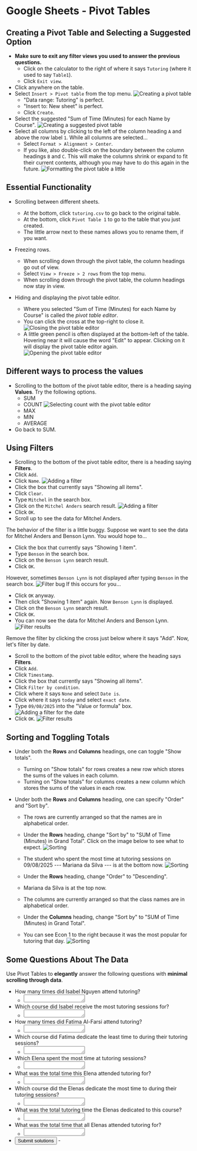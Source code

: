 # Google Sheets - Pivot Tables




## Creating a Pivot Table and Selecting a Suggested Option

 - **Make sure to exit any filter views you used to answer the previous questions.**
   - Click on the calculator to the right of where it says `Tutoring`
     (where it used to say `Table1`).
   - Click `Exit view`.
 - Click anywhere on the table.
 - Select `Insert > Pivot table` from the top menu.
   ![Creating a pivot table](./sheets-screenshots/16.png)
   - "Data range: Tutoring" is perfect.
   - "Insert to: New sheet" is perfect.
   - Click `Create`.
 - Select the suggested "Sum of Time (Minutes) for each Name by Course".
   ![Creating a suggested pivot table](./sheets-screenshots/17.png)
 - Select all columns by
   clicking to the left of the column heading `A` and above the row label `1`.
   While all columns are selected...
    - Select `Format > Alignment > Center`.
    - If you like, also double-click on the boundary between the column headings `B` and `C`.
      This will make the columns shrink or expand to fit their current contents,
      although you may have to do this again in the future.
   ![Formatting the pivot table a little](./sheets-screenshots/18.png)




## Essential Functionality

 - Scrolling between different sheets.
   - At the bottom, click `tutoring.csv` to go back to the original table.
   - At the bottom, click `Pivot Table 1` to go to the table that you just created.
   - The little arrow next to these names allows you to rename them, if you want.

 - Freezing rows.
   - When scrolling down through the pivot table,
     the column headings go out of view.
   - Select `View > Freeze > 2 rows` from the top menu.
   - When scrolling down through the pivot table,
     the column headings now stay in view.

 - Hiding and displaying the pivot table editor.
   - Where you selected "Sum of Time (Minutes) for each Name by Course"
     is called the *pivot table editor*.
   - You can click the cross at the top-right to close it.
     ![Closing the pivot table editor](./sheets-screenshots/19.png)
   - A little green pencil is often displayed at the bottom-left of the table.
     Hovering near it will cause the word "Edit" to appear.
     Clicking on it will display the pivot table editor again.
     ![Opening the pivot table editor](./sheets-screenshots/20.png)




## Different ways to process the values

 - Scrolling to the bottom of the pivot table editor,
   there is a heading saying **Values**.
   Try the following options.
   - SUM
   - COUNT
     ![Selecting count with the pivot table editor](./sheets-screenshots/21.png)
   - MAX
   - MIN
   - AVERAGE
 - Go back to SUM.




## Using Filters

 - Scrolling to the bottom of the pivot table editor,
   there is a heading saying **Filters**.
 - Click `Add`.
 - Click `Name`.
   ![Adding a filter](./sheets-screenshots/22.png)
 - Click the box that currently says "Showing all items".
 - Click `Clear`.
 - Type `Mitchel` in the search box.
 - Click on the `Mitchel Anders` search result.
   ![Adding a filter](./sheets-screenshots/23.png)
 - Click `OK`.
 - Scroll up to see the data for Mitchel Anders.

The behavior of the filter is a little buggy.
Suppose we want to see the data for
Mitchel Anders and Benson Lynn.
You would hope to...
 - Click the box that currently says "Showing 1 item".
 - Type `Benson` in the search box.
 - Click on the `Benson Lynn` search result.
 - Click `OK`.

However, sometimes
`Benson Lynn` is not displayed after
typing `Benson` in the search box.
![Filter bug](./sheets-screenshots/24.png)
If this occurs for you...

 - Click `OK` anyway.
 - Then click "Showing 1 item" again.
   Now `Benson Lynn` is displayed. 
 - Click on the `Benson Lynn` search result.
 - Click `OK`.
 - You can now see the data for Mitchel Anders and Benson Lynn.
   ![Filter results](./sheets-screenshots/25.png)

Remove the filter by clicking the
cross just below where it says "Add".
Now, let's filter by date.
 - Scroll to the bottom of the pivot table editor,
   where the heading says **Filters**.
 - Click `Add`.
 - Click `Timestamp`.
 - Click the box that currently says "Showing all items".
 - Click `Filter by condition`.
 - Click where it says `None` and select `Date is`.
 - Click where it says `today` and select `exact date`.
 - Type `09/08/2025` into the "Value or formula" box.
   ![Adding a filter for the date](./sheets-screenshots/26.png)
 - Click `OK`.
   ![Filter results](./sheets-screenshots/27.png)




## Sorting and Toggling Totals

 - Under both the **Rows** and **Columns** headings,
   one can toggle "Show totals".
   - Turning on "Show totals" for rows creates a new row
     which stores the sums of the values in each column.
   - Turning on "Show totals" for columns creates a new column
     which stores the sums of the values in each row.

 - Under both the **Rows** and **Columns** heading,
   one can specify "Order" and "Sort by".
   - The rows are currently arranged so that
     the names are in alphabetical order.
   - Under the **Rows** heading,
     change "Sort by" to "SUM of Time (Minutes) in Grand Total".
     Click on the image below to see what to expect.
     <img id="sorting" src="./sheets-screenshots/28.png" alt="Sorting"/>
     <script>
       const sorting = document.getElementById('sorting');
       let sorting_clicked_on_an_even_number_of_times = true;
       sorting.addEventListener('click', function() {
         sorting_clicked_on_an_even_number_of_times = !sorting_clicked_on_an_even_number_of_times;
         sorting.src = sorting_clicked_on_an_even_number_of_times ? './sheets-screenshots/28.png' : './sheets-screenshots/29.png';
       });
     </script>

   - The student who spent the most time at tutoring sessions
     on 09/08/2025 --- Mariana da Silva --- is at the bottom now.
     ![Sorting](./sheets-screenshots/30.png)
   - Under the **Rows** heading,
     change "Order" to "Descending".
   - Mariana da Silva is at the top now.
   - The columns are currently arranged so that
     the class names are in alphabetical order.
   - Under the **Columns** heading,
     change "Sort by" to "SUM of Time (Minutes) in Grand Total".
   - You can see Econ 1 to the right because
     it was the most popular for tutoring that day.
     ![Sorting](./sheets-screenshots/31.png)




## Some Questions About The Data

Use Pivot Tables to **elegantly** answer the following questions
with **minimal scrolling through data**.

 - How many times did Isabel Nguyen attend tutoring?
   - <textarea id="isabel_1" rows="1" cols="18"></textarea>
 - Which course did Isabel receive the most tutoring sessions for?
   - <textarea id="isabel_2" rows="1" cols="18"></textarea>
 - How many times did Fatima Al-Farsi attend tutoring?
   - <textarea id="fatima_1" rows="1" cols="18"></textarea>
 - Which course did Fatima dedicate the least time to during their tutoring sessions?
   - <textarea id="fatima_2" rows="1" cols="18"></textarea>
 - Which Elena spent the most time at tutoring sessions?
   - <textarea id="elenas_1" rows="1" cols="18"></textarea>
 - What was the total time this Elena attended tutoring for?
   - <textarea id="elenas_2" rows="1" cols="18"></textarea>
 - Which course did the Elenas dedicate the most time to during their tutoring sessions?
   - <textarea id="elenas_3" rows="1" cols="18"></textarea>
 - What was the total tutoring time the Elenas dedicated to this course?
   - <textarea id="elenas_4" rows="1" cols="18"></textarea>
 - What was the total time that all Elenas attended tutoring for?
   - <textarea id="elenas_5" rows="1" cols="18"></textarea>
 - <input type="button" value="Submit solutions" id="isabel_fatima_elenas_submit">
   - <span id="comment"><br><br></span>
   <script>
     function respond_to_isabel_fatima_elenas_submission() {
       const isabel_submission_1 = document.getElementById('isabel_1').value.replaceAll(' ', '').replaceAll('\n', '').toLowerCase();
       const isabel_submission_2 = document.getElementById('isabel_2').value.replaceAll(' ', '').replaceAll('\n', '').toLowerCase();
       const fatima_submission_1 = document.getElementById('fatima_1').value.replaceAll(' ', '').replaceAll('\n', '').toLowerCase();
       const fatima_submission_2 = document.getElementById('fatima_2').value.replaceAll(' ', '').replaceAll('\n', '').toLowerCase();
       const elenas_submission_1 = document.getElementById('elenas_1').value.replaceAll(' ', '').replaceAll('\n', '').toLowerCase();
       const elenas_submission_2 = document.getElementById('elenas_2').value.replaceAll(' ', '').replaceAll('\n', '').toLowerCase();
       const elenas_submission_3 = document.getElementById('elenas_3').value.replaceAll(' ', '').replaceAll('\n', '').toLowerCase();
       const elenas_submission_4 = document.getElementById('elenas_4').value.replaceAll(' ', '').replaceAll('\n', '').toLowerCase();
       const elenas_submission_5 = document.getElementById('elenas_5').value.replaceAll(' ', '').replaceAll('\n', '').toLowerCase();
       let correct = true;
       if (!isabel_submission_1.startsWith('20'))          { correct = false;  alert('Your first Isabel answer is incorrect.'); }
       if ( isabel_submission_2        !== 'math31a')      { correct = false; alert('Your second Isabel answer is incorrect.'); }
       if (!fatima_submission_1.startsWith('20'))          { correct = false;  alert('Your first Fatima answer is incorrect.'); }
       if ( fatima_submission_2        !== 'engr110')      { correct = false; alert('Your second Fatima answer is incorrect.'); }
       if ( elenas_submission_1        !== 'elenaivanova') { correct = false;  alert('Your first Elenas answer is incorrect.'); }
       if (!elenas_submission_2.startsWith('685'))         { correct = false; alert('Your second Elenas answer is incorrect.'); }
       if ( elenas_submission_3        !== 'physics7')     { correct = false;  alert('Your third Elenas answer is incorrect.'); }
       if (!elenas_submission_4.startsWith('385'))         { correct = false; alert('Your fourth Elenas answer is incorrect.'); }
       if (!elenas_submission_5.startsWith('1725'))        { correct = false;  alert('Your fifth Elenas answer is incorrect.'); }
       if (correct) {
         document.getElementById('comment').innerHTML = 'You got it --- well done!';
         document.getElementById('new-lines').remove();
       }
     }
     document.getElementById('isabel_fatima_elenas_submit').addEventListener('click', respond_to_isabel_fatima_elenas_submission);
   </script>

<span id="new-lines">
  <br><br><br><br><br><br><br><br><br><br><br><br><br><br><br><br>
  <br><br><br><br><br><br><br><br><br><br><br><br><br><br><br><br>
  <br><br><br><br><br><br><br><br><br><br><br><br><br><br><br><br>
  <br><br><br><br><br><br><br><br><br><br><br><br><br><br><br><br>
  <br><br><br><br><br><br><br><br><br><br><br><br><br><br><br><br>
  <br><br><br><br><br><br><br><br><br><br><br><br><br><br><br><br>
  <br><br><br><br><br><br><br><br><br><br><br><br><br><br><br><br>
  <br><br><br><br><br><br><br><br><br><br><br><br><br><br><br><br>
  <br><br><br><br><br><br><br><br><br><br><br><br><br><br><br><br>
  <br><br><br><br><br><br><br><br><br><br><br><br><br><br><br><br>
  <br><br><br><br><br><br><br><br><br><br><br><br><br><br><br><br>
  <br><br><br><br><br><br><br><br><br><br><br><br><br><br><br><br>
  <br><br><br><br><br><br><br><br><br><br><br><br><br><br><br><br>
  <br><br><br><br><br><br><br><br><br><br><br><br><br><br><br><br>
  <br><br><br><br><br><br><br><br><br><br><br><br><br><br><br><br>
  <br><br><br><br><br><br><br><br><br><br><br><br><br><br><br><br>
</span>




## Pivot Tables - What Are They For?

The previous questions can be answered elegantly using pivot tables.

 - How many times did Isabel Nguyen attend tutoring?
   - Under the **Values** heading,
     change "Summarize by" to COUNT.
   - Under the **Filters** heading,
     add a filter which selects only Isabel Nguyen.
   - Under the **Columns** heading,
     make sure "Show totals" is selected.
   - We can see the answer: *20*.

 - Which course did they receive the most tutoring sessions for?
   - Under the **Columns** heading,
     change "Sort by" to "COUNT of Time (Minutes) in Grand Total".
   - We can see the answer: *Math 31A*.
     ![Isabel Nguyen](./sheets-screenshots/32.png)

 - How many times did Fatima Al-Farsi attend tutoring?
   - Remove the filter for Isabel Nguyen.
   - Add a filter which selects only Fatima Al-Farsi.
   - We can see the answer: *20* (the same as Isabel Nguyen).
     ![Fatima Al-Farsi](./sheets-screenshots/33.png)

 - Which course did they dedicate the least time to during their tutoring sessions?
   - Under the **Values** heading,
     change "Summarize by" to SUM.
   - Under the **Columns** heading,
     "Sort by" has conveniently changed to "SUM of Time (Minutes) in Grand Total".
   - We can see the answer: *Engr 110*.
     ![Fatima Al-Farsi](./sheets-screenshots/34.png)

 - Which Elena spent the most time at tutoring sessions?
   - Remove the filter for Fatima Al-Farsi.
   - Add a filter which selects the Elenas.
   - Under the **Rows** heading,
     change "Sort by" to "SUM of Time (Minutes) in Grand Total".
   - We can see the answer: *Elena Ivanova*.

 - What was the total time this Elena attended tutoring for?
   - We can see the answer: *685*.

 - Which course did the Elenas dedicate the most time to during their tutoring sessions?
   - Under the **Rows** heading,
     make sure "Show totals" is selected.
   - We can see the answer: *Physics 7*.

 - What was the total tutoring time the Elenas dedicated to this course?
   - We can see the answer: *385*.

 - What was the total time that all Elenas attended tutoring for?
   - We can see the answer: *1725*.
     ![Elenas](./sheets-screenshots/35.png)

The ease with which we could
answer these questions by
using pivot tables effectively
demonstrates how useful they are.

 - By using filters, we could ignore irrelevant information.
 - By changing the "Summarize by" option and selecting "Show totals",
   we did not have to highlight any cells at all.
 - By changing the "Sort by" option,
   we did not have to look at cells anywhere other than those furthest left, right, up, or down.

Some of the problems below are a little more complicated,
and they will further highlight the utility of pivot tables.




## Creating Your Own Custom Pivot Table From Scratch

 - Scroll to the top of the pivot table editor.
 - Click `Clear all`.
 - Select `View > Freeze > no rows`.
 - We will now experiment with selecting
   categories for rows, columns, and values.




## Just Rows and Values

 - Next to the heading saying **Rows**...
   - Click `Add`.
   - Click `Course`.
 - Next to the heading saying **Values** (not columns)...
   - Click `Add`.
   - Click `Time (Minutes)`.
 - We now have a table showing us
   how many tutoring minutes were spent on each course.
   ![Rows and Values](./sheets-screenshots/36.png)



## Grouping

 - Next to the heading saying **Rows** (again, not columns)...
   - Click `Add`.
   - Click `Timestamp`.
 - Now we see all the timestamps
   and they are organized by course.
   However, this presentation is somewhat overwhelming.
   - Right-click (or two-finger tap) on any of the timestamps.
   - Select `Create pivot date group > Day of the week`.
     ![Grouping](./sheets-screenshots/37.png)
 - We now have a table showing us how many tutoring minutes
   were spent on each course, broken down by the day of the week.
 - In the pivot table editor,
   drag the gray box that says
   "Timestamp - Day of the week"
   to under the columns header.
 - Click on the image below. Wow!!
   <img id="wow" src="./sheets-screenshots/38.png" alt="Moving timestamp from rows to columns"/>
   <script>
     const wow = document.getElementById('wow');
     let wow_clicked_on_an_even_number_of_times = true;
     wow.addEventListener('click', function() {
       wow_clicked_on_an_even_number_of_times = !wow_clicked_on_an_even_number_of_times;
       wow.src = wow_clicked_on_an_even_number_of_times ? './sheets-screenshots/38.png' : './sheets-screenshots/39.png';
     });
   </script>




## Two Rows, a Column, and Values

 - Clear your previous pivot table.
   - Scroll to the top of the pivot table editor.
   - Click `Clear all`.
   - Select `View > Freeze > 2 rows`.
 - We will now reconstruct our first pivot table step-by-step.
   - Next to the heading saying **Rows**...
     - Click `Add`.
     - Click `Name`.
   - Next to the heading saying **Columns**...
     - Click `Add`.
     - Click `Course`.
   - Next to the heading saying **Values**...
     - Click `Add`.
     - Click `Time (Minutes)`.
 - Now we add some more row information.
   Next to the heading saying **Rows**...
   - Click `Add`.
   - Click `UID`.
 - On rows 9 and 10, we can see that there are two students called Amina Lopez.
   ![Amina Lopez](./sheets-screenshots/40.png)
 - Let's account for students with the same name more elegantly.
   - In the pivot table editor,
     drag the gray box that says "UID"
     above the gray box that says "Name".
   - Deselect "Show totals" for "Name".
 - Now we have a table where students with the same name
   and different UIDs are acknowledged as different students,
   and the information is displayed clearly.
   ![Useful UIDs](./sheets-screenshots/41.png)
   We see two students named Grace O'Connor on row 40 and row 63.




## Some Questions About The Data

Try to answer the following questions using pivot tables as effectively as possible.

 - How many students who attended tutoring are called Grace?
 - Which Grace attended the most tutoring sessions?
 - What was the total number of tutoring sessions they attended?
 - Which three students spent the most time at the tutoring sessions?
 - Which three students attended the most tutoring sessions greater than 90 minutes long?
 - Still need to add some of the other questions that Bon-Soon came up with.




Next: [Hamilton Or Not Hamilton? That Is The Question!](3-3-hamilton.md)

